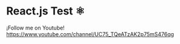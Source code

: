 # React.js Test ⚛️

¡Follow me on Youtube! https://www.youtube.com/channel/UC75_TQeATzAK2p75mS476qg
